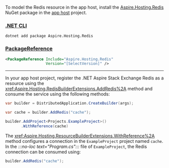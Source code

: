 To model the Redis resource in the app host, install the [Aspire.Hosting.Redis](https://www.nuget.org/packages/Aspire.Hosting.Redis) NuGet package in the [app host](xref:aspire/app-host) project.

### [.NET CLI](#tab/dotnet-cli)

```dotnetcli
dotnet add package Aspire.Hosting.Redis
```

### [PackageReference](#tab/package-reference)

```xml
<PackageReference Include="Aspire.Hosting.Redis"
                  Version="[SelectVersion]" />
```

---

In your app host project, register the .NET Aspire Stack Exchange Redis as a resource using the <xref:Aspire.Hosting.RedisBuilderExtensions.AddRedis%2A> method and consume the service using the following methods:

```csharp
var builder = DistributedApplication.CreateBuilder(args);

var cache = builder.AddRedis("cache");

builder.AddProject<Projects.ExampleProject>()
       .WithReference(cache)
```

The <xref:Aspire.Hosting.ResourceBuilderExtensions.WithReference%2A> method configures a connection in the `ExampleProject` project named `cache`. In the _:::no-loc text="Program.cs":::_ file of `ExampleProject`, the Redis connection can be consumed using:

```csharp
builder.AddRedis("cache");
```
